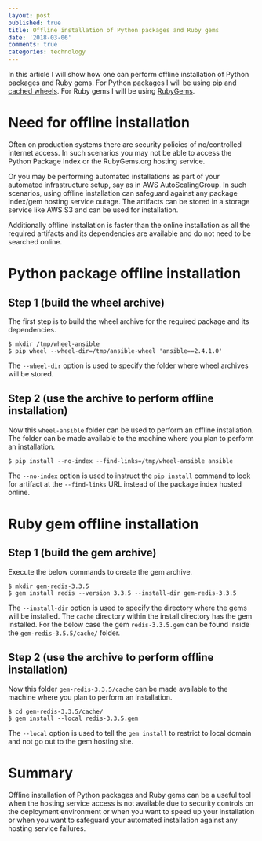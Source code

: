```yaml
---
layout: post
published: true
title: Offline installation of Python packages and Ruby gems
date: '2018-03-06'
comments: true
categories: technology
---
```


In this article I will show how one can perform offline installation of Python packages and Ruby gems. 
For Python packages I will be using [pip] and [cached wheels](wheel). For Ruby gems I will be using [RubyGems].

# Need for offline installation
Often on production systems there are security policies of no/controlled internet access. In such scenarios 
you may not be able to access the Python Package Index or the RubyGems.org hosting service.

Or you may be performing automated installations as part of your automated infrastructure setup, say as in 
AWS AutoScalingGroup. In such scenarios, using offline installation can safeguard against any package index/gem 
hosting service outage. The artifacts can be stored in a storage service like AWS S3 and can be used 
for installation.

Additionally offline installation is faster than the online installation as all the required artifacts and 
its dependencies are available and do not need to be searched online.

# Python package offline installation

## Step 1 (build the wheel archive)

The first step is to build the wheel archive for the required package and its dependencies. 

```
$ mkdir /tmp/wheel-ansible
$ pip wheel --wheel-dir=/tmp/ansible-wheel 'ansible==2.4.1.0'
```

The `--wheel-dir` option is used to specify the folder where wheel archives will be stored.

## Step 2 (use the archive to perform offline installation)

Now this `wheel-ansible` folder can be used to perform an offline installation. The folder can be made 
available to the machine where you plan to perform an installation.

```
$ pip install --no-index --find-links=/tmp/wheel-ansible ansible
```

The `--no-index` option is used to 
instruct the `pip install` command to look for artifact at the `--find-links` URL instead of the package 
index hosted online.

# Ruby gem offline installation

## Step 1 (build the gem archive)

Execute the below commands to create the gem archive.

```
$ mkdir gem-redis-3.3.5
$ gem install redis --version 3.3.5 --install-dir gem-redis-3.3.5
```

The `--install-dir` option is used to specify 
the directory where the gems will be installed. The `cache` directory within the install directory has the 
gem installed. For the below case the gem `redis-3.3.5.gem` can be found inside the `gem-redis-3.5.5/cache/` folder.

## Step 2 (use the archive to perform offline installation)

Now this folder `gem-redis-3.3.5/cache` can be made available to the machine where you plan to perform an 
installation.

```
$ cd gem-redis-3.3.5/cache/
$ gem install --local redis-3.3.5.gem
```

The `--local` option is used to tell the `gem install` to restrict to local domain and not go 
out to the gem hosting site.

# Summary
Offline installation of Python packages and Ruby gems can be a useful tool when the hosting service access 
is not available due to security controls on the deployment environment or when you want to speed up your 
installation or when you want to safeguard your automated installation against any hosting service failures.

[pip]: https://pip.pypa.io/en/stable/
[wheel]: https://wheel.readthedocs.io/en/latest/
[RubyGems]: https://rubygems.org/
